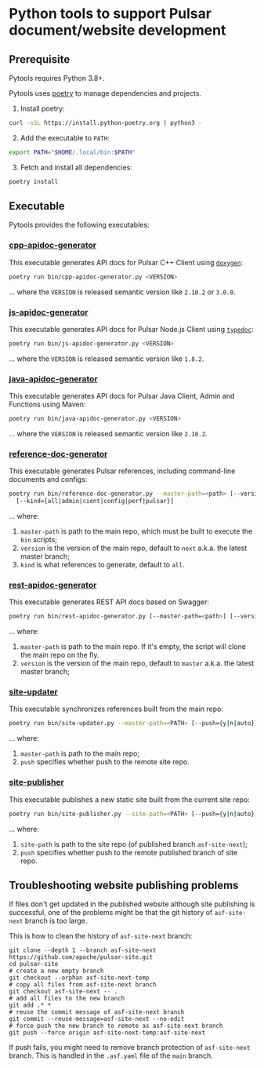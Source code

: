 <!--

    Licensed to the Apache Software Foundation (ASF) under one
    or more contributor license agreements.  See the NOTICE file
    distributed with this work for additional information
    regarding copyright ownership.  The ASF licenses this file
    to you under the Apache License, Version 2.0 (the
    "License"); you may not use this file except in compliance
    with the License.  You may obtain a copy of the License at

      http://www.apache.org/licenses/LICENSE-2.0

    Unless required by applicable law or agreed to in writing,
    software distributed under the License is distributed on an
    "AS IS" BASIS, WITHOUT WARRANTIES OR CONDITIONS OF ANY
    KIND, either express or implied.  See the License for the
    specific language governing permissions and limitations
    under the License.

-->

# Python tools to support Pulsar document/website development

## Prerequisite

Pytools requires Python 3.8+.

Pytools uses [poetry](https://python-poetry.org/) to manage dependencies and projects.

1. Install poetry:

```bash
curl -sSL https://install.python-poetry.org | python3 -
```

2. Add the executable to `PATH`:

```bash
export PATH="$HOME/.local/bin:$PATH"
```

3. Fetch and install all dependencies:

```bash
poetry install
```

## Executable

Pytools provides the following executables:

### [cpp-apidoc-generator](bin/cpp-apidoc-generator.py)

This executable generates API docs for Pulsar C++ Client using [`doxygen`](https://doxygen.nl/):

```bash
poetry run bin/cpp-apidoc-generator.py <VERSION>
```

... where the `VERSION` is released semantic version like `2.10.2` or `3.0.0`.

### [js-apidoc-generator](bin/js-apidoc-generator.py)

This executable generates API docs for Pulsar Node.js Client using [`typedoc`](https://typedoc.org/):

```bash
poetry run bin/js-apidoc-generator.py <VERSION>
```

... where the `VERSION` is released semantic version like `1.8.2`.

### [java-apidoc-generator](bin/java-apidoc-generator.py)

This executable generates API docs for Pulsar Java Client, Admin and Functions using Maven:

```bash
poetry run bin/java-apidoc-generator.py <VERSION>
```

... where the `VERSION` is released semantic version like `2.10.2`.

### [reference-doc-generator](bin/reference-doc-generator.py)

This executable generates Pulsar references, including command-line documents and configs:

```bash
poetry run bin/reference-doc-generator.py --master-path=<path> [--version=<VERSION>]
  [--kind={all|admin|cient|config|perf|pulsar}]
```

... where:

1. `master-path` is path to the main repo, which must be built to execute the `bin` scripts;
2. `version` is the version of the main repo, default to `next` a.k.a. the latest master branch;
3. `kind` is what references to generate, default to `all`.

### [rest-apidoc-generator](bin/rest-apidoc-generator.py)

This executable generates REST API docs based on Swagger:

```bash
poetry run bin/rest-apidoc-generator.py [--master-path=<path>] [--version=<VERSION>]
```

... where:

1. `master-path` is path to the main repo. If it's empty, the script will clone the main repo on the fly.
2. `version` is the version of the main repo, default to `master` a.k.a. the latest master branch;

### [site-updater](bin/site-updater.py)

This executable synchronizes references built from the main repo:

```bash
poetry run bin/site-updater.py --master-path=<PATH> [--push={y|n|auto}]
```

... where:

1. `master-path` is path to the main repo;
2. `push` specifies whether push to the remote site repo.

### [site-publisher](bin/site-publisher.py)

This executable publishes a new static site built from the current site repo:

```bash
poetry run bin/site-publisher.py --site-path=<PATH> [--push={y|n|auto}]
```

... where:

1. `site-path` is path to the site repo (of published branch `asf-site-next`);
2. `push` specifies whether push to the remote published branch of site repo.

## Troubleshooting website publishing problems

If files don't get updated in the published website although site publishing is successful, one of the problems might be that the git history of `asf-site-next` branch is too large.

This is how to clean the history of `asf-site-next` branch:

```shell
git clone --depth 1 --branch asf-site-next  https://github.com/apache/pulsar-site.git
cd pulsar-site
# create a new empty branch
git checkout --orphan asf-site-next-temp
# copy all files from asf-site-next branch
git checkout asf-site-next -- .
# add all files to the new branch
git add .* *
# reuse the commit message of asf-site-next branch
git commit --reuse-message=asf-site-next --no-edit
# force push the new branch to remote as asf-site-next branch
git push --force origin asf-site-next-temp:asf-site-next
```

If push fails, you might need to remove branch protection of `asf-site-next` branch. This is handled in the `.asf.yaml` file of the `main` branch.